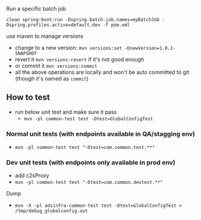 Run a specific batch job
```
clean spring-boot:run -Dspring.batch.job.names=myBatchJob -Dspring.profiles.active=default,dev -f pom.xml
```

use maven to manage versions
- change to a new version: `mvn versions:set -DnewVersion=1.0.1-SNAPSHOT`
- revert it `mvn versions:revert` if it's not good enough
- or commit it `mvn versions:commit`
- all the above operations are locally and won't be auto committed to git (though it's named as `commit`)

## How to test
- run below unit test and make sure it pass
  - `mvn -pl common-test test -Dtest=GlobalConfigTest`
### Normal unit tests (with endpoints available in QA/stagging env)
- `mvn -pl common-test test "-Dtest=com.common.test.**"`
### Dev unit tests (with endpoints only available in prod env)
- add c2sProxy
- `mvn -pl common-test test "-Dtest=com.common.devtest.**"`

Dump
- `mvn -X -pl adsinfra-common-test test -Dtest=GlobalConfigTest > /tmp/debug_globalconfig.out`
